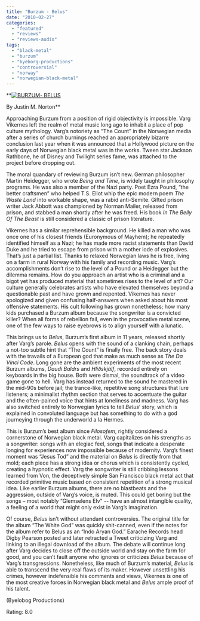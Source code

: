 ```yaml
---
title: "Burzum - Belus"
date: "2010-02-27"
categories: 
  - "featured"
  - "reviews"
  - "reviews-audio"
tags: 
  - "black-metal"
  - "burzum"
  - "byeborg-productions"
  - "controversial"
  - "norway"
  - "norwegian-black-metal"
---
```


**[![BURZUM- BELUS](http://www.hellbound.ca/wp-content/uploads/2010/02/BURZUM-BELUS-300x300.jpg "BURZUM- BELUS")](http://www.hellbound.ca/wp-content/uploads/2010/02/BURZUM-BELUS.jpg)

By Justin M. Norton**

Approaching Burzum from a position of rigid objectivity is impossible. Varg Vikernes left the realm of metal music long ago to inhabit a place of pop culture mythology. Varg’s notoriety as “The Count” in the Norwegian media after a series of church burnings reached an appropriately bizarre conclusion last year when it was announced that a Hollywood picture on the early days of Norwegian black metal was in the works. Tween star Jackson Rathbone, he of Disney and Twilight series fame, was attached to the project before dropping out.

The moral quandary of reviewing Burzum isn’t new. German philosopher Martin Heidegger, who wrote _Being and Time_, is widely taught in philosophy programs. He was also a member of the Nazi party. Poet Ezra Pound, “the better craftsmen” who helped T.S. Eliot whip the epic modern poem _The Waste Land_ into workable shape, was a rabid anti-Semite. Gifted prison writer Jack Abbott was championed by Norman Mailer, released from prison, and stabbed a man shortly after he was freed. His book _In The Belly Of The Beast_ is still considered a classic of prison literature.

Vikernes has a similar reprehensible background. He killed a man who was once one of his closest friends (Euronymous of Mayhem); he repeatedly identified himself as a Nazi; he has made more racist statements than David Duke and he tried to escape from prison with a mother lode of explosives. That’s just a partial list. Thanks to relaxed Norwegian laws he is free, living on a farm in rural Norway with his family and recording music. Varg’s accomplishments don’t rise to the level of a Pound or a Heidegger but the dilemma remains. How do you approach an artist who is a criminal and a bigot yet has produced material that sometimes rises to the level of art? Our culture generally celebrates artists who have elevated themselves beyond a questionable past and have grown and repented. Vikernes has never apologized and given confusing half-answers when asked about his most offensive statements. His cult following has grown nonetheless; how many kids purchased a Burzum album because the songwriter is a convicted killer? When all forms of rebellion fail, even in the provocative metal scene, one of the few ways to raise eyebrows is to align yourself with a lunatic.

This brings us to _Belus_, Burzum’s first album in 11 years, released shortly after Varg’s parole. _Belus_ opens with the sound of a clanking chain, perhaps a not-too subtle hint that “The Count” is finally free. The back story deals with the travails of a European god that make as much sense as _The Da Vinci Code_. Long gone are the ambient experiments of the most recent Burzum albums, _Daudi Baldrs_ and _Hliðskjálf_, recorded entirely on keyboards in the big house. Both were dismal, the soundtrack of a video game gone to hell. Varg has instead returned to the sound he mastered in the mid-90s before jail; the trance-like, repetitive song structures that lure listeners; a minimalist rhythm section that serves to accentuate the guitar and the often-pained voice that hints at loneliness and madness. Varg has also switched entirely to Norwegian lyrics to tell _Belus_’ story, which is explained in convoluted language but has something to do with a god journeying through the underworld a la Hermes.

This is Burzum’s best album since _Filosofem_, rightly considered a cornerstone of Norwegian black metal. Varg capitalizes on his strengths as a songwriter: songs with an elegiac feel, songs that indicate a desperate longing for experiences now impossible because of modernity. Varg’s finest moment was “Jesus Tod” and the material on _Belus_ is directly from that mold; each piece has a strong idea or chorus which is consistently cycled, creating a hypnotic effect. Varg the songwriter is still cribbing lessons learned from Von, the deceptively simple San Francisco black metal act that recorded primitive music based on consistent repetition of a strong musical idea. Like earlier Burzum albums, there are no blastbeats and the aggression, outside of Varg’s voice, is muted. This could get boring but the songs – most notably “Glemselens Elv" -- have an almost intangible quality, a feeling of a world that might only exist in Varg’s imagination.

Of course, _Belus_ isn’t without attendant controversies. The original title for the album “The White God” was quickly shit-canned, even if the notes for the album refer to Belus as an “Indo Aryan God.” Earache Records head Digby Pearson posted and later retracted a Tweet criticizing Varg and linking to an illegal download of the album. The debate will continue long after Varg decides to close off the outside world and stay on the farm for good, and you can’t fault anyone who ignores or criticizes _Belus_ because of Varg’s transgressions. Nonetheless, like much of Burzum’s material, _Belus_ is able to transcend the very real flaws of its maker. However unsettling his crimes, however indefensible his comments and views, Vikernes is one of the most creative forces in Norwegian black metal and _Belus_ ample proof of his talent.

(Byelobog Productions)

Rating: 8.0
